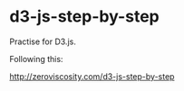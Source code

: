 # d3-js-step-by-step

Practise for D3.js.

Following this:

http://zeroviscosity.com/d3-js-step-by-step
